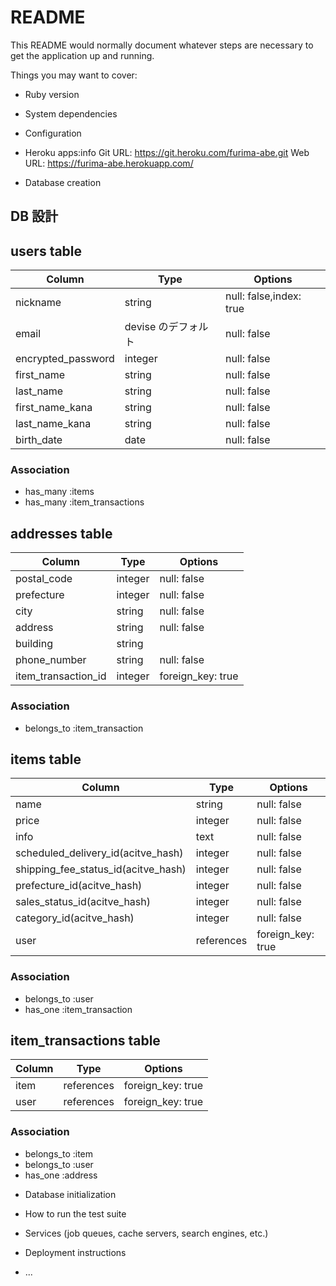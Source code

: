 # README

This README would normally document whatever steps are necessary to get the
application up and running.

Things you may want to cover:

* Ruby version

* System dependencies

* Configuration

* Heroku apps:info
Git URL:        https://git.heroku.com/furima-abe.git
Web URL:        https://furima-abe.herokuapp.com/

* Database creation
## DB 設計

## users table

| Column             | Type                | Options                 |
|--------------------|---------------------|-------------------------|
| nickname           | string              | null: false,index: true |
| email              | devise のデフォルト   | null: false             |
| encrypted_password | integer             | null: false             |
| first_name         | string              | null: false             |
| last_name          | string              | null: false             |
| first_name_kana    | string              | null: false             |
| last_name_kana     | string              | null: false             |
| birth_date         | date                | null: false             |

### Association

- has_many :items
- has_many :item_transactions

## addresses table

| Column               | Type    | Options           |
|----------------------|---------|-------------------|
| postal_code          | integer | null: false       |
| prefecture           | integer | null: false       |
| city                 | string  | null: false       |
| address              | string  | null: false       |
| building             | string  |                   |
| phone_number         | string  | null: false       |
| item_transaction_id  | integer | foreign_key: true |

### Association

- belongs_to :item_transaction

## items table

| Column                              | Type          | Options           |
|-------------------------------------|---------------|-------------------|
| name                                | string        | null: false       |
| price                               | integer       | null: false       |
| info                                | text          | null: false       |
| scheduled_delivery_id(acitve_hash)  | integer       | null: false       |
| shipping_fee_status_id(acitve_hash) | integer       | null: false       |
| prefecture_id(acitve_hash)          | integer       | null: false       |
| sales_status_id(acitve_hash)        | integer       | null: false       |
| category_id(acitve_hash)            | integer       | null: false       |
| user                                | references    | foreign_key: true |

### Association

- belongs_to :user
- has_one :item_transaction

## item_transactions table

| Column      | Type       | Options           |
|-------------|------------|-------------------|
| item        | references | foreign_key: true |
| user        | references | foreign_key: true |

### Association

- belongs_to :item
- belongs_to :user
- has_one :address


* Database initialization

* How to run the test suite

* Services (job queues, cache servers, search engines, etc.)

* Deployment instructions

* ...
